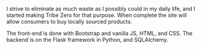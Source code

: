 I strive to eliminate as much waste as I possibly could in my daily life, and I started making Tribe Zero for that purpose.
When complete the site will allow consumers to buy locally sourced products. 

The front-end is done with Bootstrap and vanilla JS, HTML, and CSS. The backend is on the Flask framework in Python, and SQLAlchemy.
